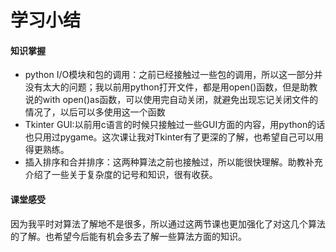 # 学习小结

#### 知识掌握

- python I/O模块和包的调用：之前已经接触过一些包的调用，所以这一部分并没有太大的问题；我以前用python打开文件，都是用open()函数，但是助教说的with open()as函数，可以使用完自动关闭，就避免出现忘记关闭文件的情况了，以后可以多使用这一个函数
- Tkinter GUI:以前用c语言的时候只接触过一些GUI方面的内容，用python的话也只用过pygame。这次课让我对Tkinter有了更深的了解，也希望自己可以用得更熟练。
- 插入排序和合并排序：这两种算法之前也接触过，所以能很快理解。助教补充介绍了一些关于复杂度的记号和知识，很有收获。

#### 课堂感受

因为我平时对算法了解地不是很多，所以通过这两节课也更加强化了对这几个算法的了解。也希望今后能有机会多去了解一些算法方面的知识。

